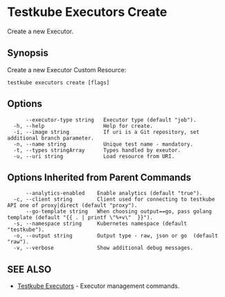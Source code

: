 # Testkube Executors Create

Create a new Executor.

## **Synopsis**

Create a new Executor Custom Resource:

```
testkube executors create [flags]
```

## **Options**

```
      --executor-type string   Executor type (default "job").
  -h, --help                   Help for create.
  -i, --image string           If uri is a Git repository, set additional branch parameter.
  -n, --name string            Unique test name - mandatory.
  -t, --types stringArray      Types handled by exeutor.
  -u, --uri string             Load resource from URI.
```

## **Options Inherited from Parent Commands**

```
      --analytics-enabled    Enable analytics (default "true").
  -c, --client string        Client used for connecting to testkube API one of proxy|direct (default "proxy").
      --go-template string   When choosing output==go, pass golang template (default "{{ . | printf \"%+v\"  }}").
  -s, --namespace string     Kubernetes namespace (default "testkube").
  -o, --output string        Output type - raw, json or go  (default "raw").
  -v, --verbose              Show additional debug messages.
```

## **SEE ALSO**

* [Testkube Executors](testkube_executors.md)	 - Executor management commands.


